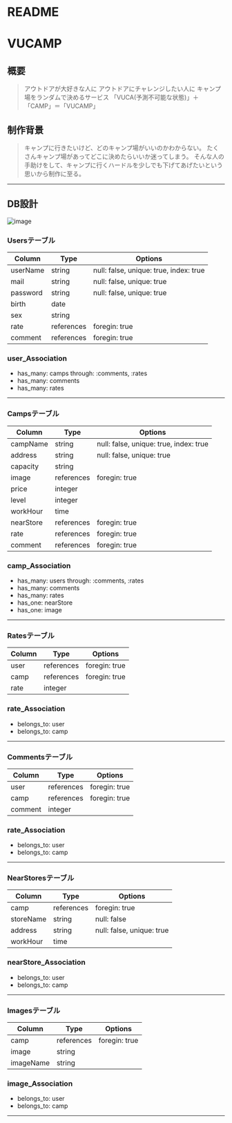 # README
# VUCAMP

## 概要
> アウトドアが大好きな人に
> アウトドアにチャレンジしたい人に
> キャンプ場をランダムで決めるサービス
>「VUCA(予測不可能な状態)」＋「CAMP」＝「VUCAMP」

## 制作背景
> キャンプに行きたいけど、どのキャンプ場がいいのかわからない。
> たくさんキャンプ場があってどこに決めたらいいか迷ってしまう。
> そんな人の手助けをして、キャンプに行くハードルを少しでも下げてあげたいという思いから制作に至る。

---
## DB設計
![image](https://user-images.githubusercontent.com/60286772/103385980-0e9b9700-4b40-11eb-8f60-1ab81062264f.png)

### Usersテーブル
|Column|Type|Options|
|------     |----       |-------|
|userName |string     |null: false, unique: true, index: true|
|mail     |string     |null: false, unique: true|
|password |string     |null: false, unique: true|
|birth    |date       ||
|sex      |string     ||
|rate     |references |foregin: true|
|comment  |references |foregin: true|

### user_Association
- has_many: camps  through: :comments, :rates
- has_many: comments
- has_many: rates
---

### Campsテーブル
|Column|Type|Options|
|------     |----       |-------|
|campName   |string     |null: false, unique: true, index: true|
|address    |string     |null: false, unique: true|
|capacity   |string     ||
|image      |references |foregin: true|
|price      |integer    ||
|level      |integer    ||
|workHour   |time       ||
|nearStore  |references |foregin: true|
|rate       |references |foregin: true|
|comment    |references |foregin: true|

### camp_Association
- has_many: users  through: :comments, :rates
- has_many: comments
- has_many: rates
- has_one:  nearStore
- has_one:  image
---

### Ratesテーブル
|Column|Type|Options|
|------     |----       |-------|
|user       |references |foregin: true|
|camp       |references |foregin: true|
|rate       |integer    ||

### rate_Association
- belongs_to: user
- belongs_to: camp
---

### Commentsテーブル
|Column|Type|Options|
|------     |----       |-------|
|user       |references |foregin: true|
|camp       |references |foregin: true|
|comment    |integer    ||

### rate_Association
- belongs_to: user
- belongs_to: camp
---

### NearStoresテーブル
|Column|Type|Options|
|------     |----       |-------|
|camp       |references |foregin: true|
|storeName  |string     |null: false|
|address    |string     |null: false, unique: true|
|workHour   |time       ||

### nearStore_Association
- belongs_to: user
- belongs_to: camp
---

### Imagesテーブル
|Column|Type|Options|
|------     |----       |-------|
|camp       |references |foregin: true|
|image      |string     ||
|imageName  |string     ||

### image_Association
- belongs_to: user
- belongs_to: camp
---